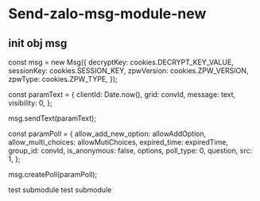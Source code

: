 # Send-zalo-msg-module-new
## init obj msg
const msg = new Msg({
  decryptKey: cookies.DECRYPT_KEY_VALUE,
  sessionKey: cookies.SESSION_KEY,
  zpwVersion: cookies.ZPW_VERSION,
  zpwType: cookies.ZPW_TYPE,
});



const paramText = {
    clientId: Date.now(),
    grid: convId,
    message: text,
    visibility: 0,
  };

msg.sendText(paramText);



const paramPoll = {
    allow_add_new_option: allowAddOption,
    allow_multi_choices: allowMutiChoices,
    expired_time: expiredTime,
    group_id: convId,
    is_anonymous: false,
    options,
    poll_type: 0,
    question,
    src: 1,
  };

msg.createPoll(paramPoll);

test submodule
test submodule

